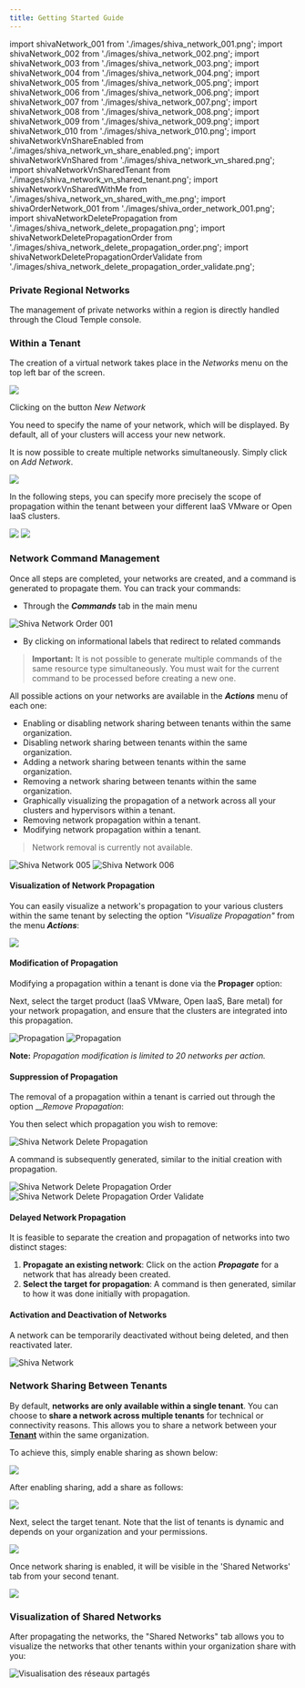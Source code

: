 ```yaml
---
title: Getting Started Guide
---
```

import shivaNetwork_001 from './images/shiva_network_001.png';
import shivaNetwork_002 from './images/shiva_network_002.png';
import shivaNetwork_003 from './images/shiva_network_003.png';
import shivaNetwork_004 from './images/shiva_network_004.png';
import shivaNetwork_005 from './images/shiva_network_005.png';
import shivaNetwork_006 from './images/shiva_network_006.png';
import shivaNetwork_007 from './images/shiva_network_007.png';
import shivaNetwork_008 from './images/shiva_network_008.png';
import shivaNetwork_009 from './images/shiva_network_009.png';
import shivaNetwork_010 from './images/shiva_network_010.png';
import shivaNetworkVnShareEnabled from './images/shiva_network_vn_share_enabled.png';
import shivaNetworkVnShared from './images/shiva_network_vn_shared.png';
import shivaNetworkVnSharedTenant from './images/shiva_network_vn_shared_tenant.png';
import shivaNetworkVnSharedWithMe from './images/shiva_network_vn_shared_with_me.png';
import shivaOrderNetwork_001 from './images/shiva_order_network_001.png';
import shivaNetworkDeletePropagation from './images/shiva_network_delete_propagation.png';
import shivaNetworkDeletePropagationOrder from './images/shiva_network_delete_propagation_order.png';
import shivaNetworkDeletePropagationOrderValidate from './images/shiva_network_delete_propagation_order_validate.png';

### Private Regional Networks

The management of private networks within a region is directly handled through the Cloud Temple console.

### Within a Tenant

The creation of a virtual network takes place in the *Networks* menu on the top left bar of the screen.

<img src={shivaNetwork_001} />

Clicking on the button *New Network*

You need to specify the name of your network, which will be displayed. By default, all of your clusters will access your new network.

It is now possible to create multiple networks simultaneously. Simply click on *Add Network*.

<img src={shivaNetwork_002} />

In the following steps, you can specify more precisely the scope of propagation within the tenant between your different IaaS VMware or Open IaaS clusters.

<div style={{display: 'flex', gap: '10px', alignItems: 'flex-start'}}>
  <img src={shivaNetwork_003} style={{flex: 1, maxWidth: '50%', height: 'auto', objectFit: 'contain'}} />
  <img src={shivaNetwork_004} style={{flex: 1, maxWidth: '50%', height: 'auto', objectFit: 'contain'}} />
</div>

### Network Command Management

Once all steps are completed, your networks are created, and a command is generated to propagate them. You can track your commands:

- Through the __*Commands*__ tab in the main menu

<img src={shivaOrderNetwork_001} alt="Shiva Network Order 001" />

- By clicking on informational labels that redirect to related commands

> **Important:** It is not possible to generate multiple commands of the same resource type simultaneously. You must wait for the current command to be processed before creating a new one.

All possible actions on your networks are available in the __*Actions*__ menu of each one:

- Enabling or disabling network sharing between tenants within the same organization.
- Disabling network sharing between tenants within the same organization.
- Adding a network sharing between tenants within the same organization.
- Removing a network sharing between tenants within the same organization.
- Graphically visualizing the propagation of a network across all your clusters and hypervisors within a tenant.
- Removing network propagation within a tenant.
- Modifying network propagation within a tenant.

> Network removal is currently not available.

<img src={shivaNetwork_005} alt="Shiva Network 005" />
<img src={shivaNetwork_006} alt="Shiva Network 006" />

#### Visualization of Network Propagation

You can easily visualize a network's propagation to your various clusters within the same tenant by selecting the option *"Visualize Propagation"* from the menu __*Actions*__:

<img src={shivaNetwork_007} />

#### Modification of Propagation

Modifying a propagation within a tenant is done via the __Propager__ option:

Next, select the target product (IaaS VMware, Open IaaS, Bare metal) for your network propagation, and ensure that the clusters are integrated into this propagation.

<img src={shivaNetwork_008} alt="Propagation" />
<img src={shivaNetwork_009} alt="Propagation" />

__Note:__ *Propagation modification is limited to 20 networks per action.*

#### Suppression of Propagation

The removal of a propagation within a tenant is carried out through the option __*Remove Propagation*:

You then select which propagation you wish to remove:

<img src={shivaNetworkDeletePropagation} alt="Shiva Network Delete Propagation" />

A command is subsequently generated, similar to the initial creation with propagation.

<img src={shivaNetworkDeletePropagationOrder} alt="Shiva Network Delete Propagation Order" />
<img src={shivaNetworkDeletePropagationOrderValidate} alt="Shiva Network Delete Propagation Order Validate" />

#### Delayed Network Propagation

It is feasible to separate the creation and propagation of networks into two distinct stages:

1. **Propagate an existing network**: Click on the action __*Propagate*__ for a network that has already been created.
2. **Select the target for propagation**: A command is then generated, similar to how it was done initially with propagation.

#### Activation and Deactivation of Networks

A network can be temporarily deactivated without being deleted, and then reactivated later.

<img src={shivaNetwork_010} alt="Shiva Network" />

### Network Sharing Between Tenants

By default, **networks are only available within a single tenant**. You can choose to **share a network across multiple tenants** for technical or connectivity reasons. This allows you to share a network between your **[Tenant](../../console/iam/concepts.md#tenant)** within the same organization.

To achieve this, simply enable sharing as shown below:

<img src={shivaNetworkVnShareEnabled} />

After enabling sharing, add a share as follows:

<img src={shivaNetworkVnShared} />

Next, select the target tenant. Note that the list of tenants is dynamic and depends on your organization and your permissions.

<img src={shivaNetworkVnSharedTenant} />

Once network sharing is enabled, it will be visible in the 'Shared Networks' tab from your second tenant.

<img src={shivaNetworkVnSharedWithMe} />

### Visualization of Shared Networks

After propagating the networks, the "Shared Networks" tab allows you to visualize the networks that other tenants within your organization share with you:

<img src={shivaNetwork_007} alt="Visualisation des réseaux partagés" />
